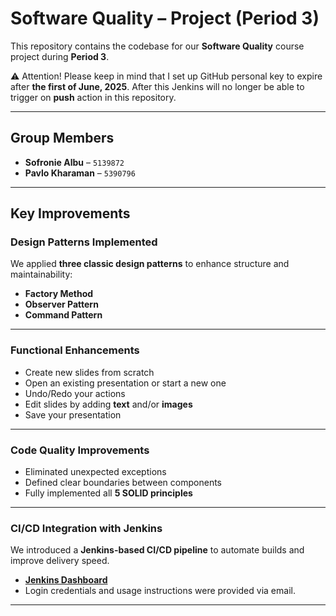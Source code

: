 # Software Quality – Project (Period 3)

This repository contains the codebase for our **Software Quality** course project during **Period 3**.

⚠️ Attention! Please keep in mind that I set up GitHub personal key to expire after **the first of June, 2025**. After this Jenkins will no longer be able to trigger on **push** action in this repository. 

---

## Group Members

- **Sofronie Albu** – `5139872`  
- **Pavlo Kharaman** – `5390796`

---

## Key Improvements

### Design Patterns Implemented
We applied **three classic design patterns** to enhance structure and maintainability:

- **Factory Method**
- **Observer Pattern**
- **Command Pattern**

---

### Functional Enhancements

- Create new slides from scratch  
- Open an existing presentation or start a new one  
- Undo/Redo your actions  
- Edit slides by adding **text** and/or **images**
- Save your presentation

---

### Code Quality Improvements

- Eliminated unexpected exceptions  
- Defined clear boundaries between components  
- Fully implemented all **5 SOLID principles**

---

### CI/CD Integration with Jenkins

We introduced a **Jenkins-based CI/CD pipeline** to automate builds and improve delivery speed.

- [**Jenkins Dashboard**](http://188.166.40.184:8000/)
- Login credentials and usage instructions were provided via email.

---
